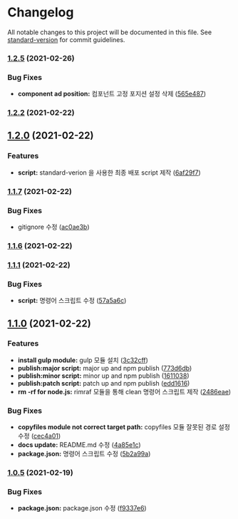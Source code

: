 # Changelog

All notable changes to this project will be documented in this file. See [standard-version](https://github.com/conventional-changelog/standard-version) for commit guidelines.

### [1.2.5](https://github.com/chlee-danbi/danbi-exelbid/compare/v1.2.4...v1.2.5) (2021-02-26)


### Bug Fixes

* **component ad position:** 컴포넌트 고정 포지션 설정 삭제 ([565e487](https://github.com/chlee-danbi/danbi-exelbid/commit/565e487570781b5ca7d954e16cca372f06a10c19))

### [1.2.2](https://github.com/chlee-danbi/danbi-exelbid/compare/v1.2.1...v1.2.2) (2021-02-22)

## [1.2.0](https://github.com/chlee-danbi/danbi-exelbid/compare/v1.1.7...v1.2.0) (2021-02-22)


### Features

* **script:** standard-verion 을 사용한 최종 배포 script 제작 ([6af29f7](https://github.com/chlee-danbi/danbi-exelbid/commit/6af29f7df378b597367b0e63b80a9477328a98ce))

### [1.1.7](https://github.com/chlee-danbi/danbi-exelbid/compare/v1.1.6...v1.1.7) (2021-02-22)


### Bug Fixes

* gitignore 수정 ([ac0ae3b](https://github.com/chlee-danbi/danbi-exelbid/commit/ac0ae3b69ad9653a5e3c72037ad85ea3654acb28))

### [1.1.6](https://github.com/chlee-danbi/danbi-exelbid/compare/v1.1.5...v1.1.6) (2021-02-22)

### [1.1.1](https://github.com/chlee-danbi/danbi-exelbid/compare/v1.1.0...v1.1.1) (2021-02-22)


### Bug Fixes

* **script:** 명령어 스크립트 수정 ([57a5a6c](https://github.com/chlee-danbi/danbi-exelbid/commit/57a5a6cd3e5e54dc69d1b57b8fccdfbb4c5a93c4))

## [1.1.0](https://github.com/chlee-danbi/danbi-exelbid/compare/v1.0.6...v1.1.0) (2021-02-22)


### Features

* **install gulp module:** gulp 모듈 설치 ([3c32cff](https://github.com/chlee-danbi/danbi-exelbid/commit/3c32cff333cc447430a0384cb822e83d4934f4ec))
* **publish:major script:** major up and npm publish ([773d6db](https://github.com/chlee-danbi/danbi-exelbid/commit/773d6db20f8514cd1caf4257252a3c5e6a6c400c))
* **publish:minor script:** minor up and npm publish ([1611038](https://github.com/chlee-danbi/danbi-exelbid/commit/1611038bdd3ade43c74cc23c25fa3aa4c93c782b))
* **publish:patch script:** patch up and npm publish ([edd1616](https://github.com/chlee-danbi/danbi-exelbid/commit/edd1616bc5413d26288cffe0f4f3776d4a0fce6b))
* **rm -rf for node.js:** rimraf 모듈을 통해 clean 명령어 스크립트 제작 ([2486eae](https://github.com/chlee-danbi/danbi-exelbid/commit/2486eae7fcd93a0b63bde5dfd45078dbc3f9a4fc))


### Bug Fixes

* **copyfiles module not correct target path:** copyfiles 모듈 잘못된 경로 설정 수정 ([cec4a01](https://github.com/chlee-danbi/danbi-exelbid/commit/cec4a014c2f7e61869eeb5a716c9317c7f87c8f3))
* **docs update:** README.md 수정 ([4a85e1c](https://github.com/chlee-danbi/danbi-exelbid/commit/4a85e1ca3fe8e636e87613b4920718c7e93b7ed4))
* **package.json:** 명령어 스크립트 수정 ([5b2a99a](https://github.com/chlee-danbi/danbi-exelbid/commit/5b2a99aa620f9ac8071c68c04c8f1b91b47f32db))

### [1.0.5](https://github.com/chlee-danbi/danbi-exelbid/compare/v1.0.3...v1.0.5) (2021-02-19)


### Bug Fixes

* **package.json:** package.json 수정 ([f9337e6](https://github.com/chlee-danbi/danbi-exelbid/commit/f9337e6853c33177e6fc3c0b286233a797b37492))
